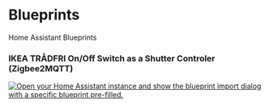 # Blueprints
Home Assistant Blueprints

### IKEA TRÅDFRI On/Off Switch as a Shutter Controler (Zigbee2MQTT)
[![Open your Home Assistant instance and show the blueprint import dialog with a specific blueprint pre-filled.](https://my.home-assistant.io/badges/blueprint_import.svg)](https://my.home-assistant.io/redirect/blueprint_import/?blueprint_url=https%3A%2F%2Fgithub.com%2FMisiu%2FBlueprints%2Fblob%2Fmain%2FAutomation%2Fikea_tradfri_shutter_remote_z2m.yaml)
